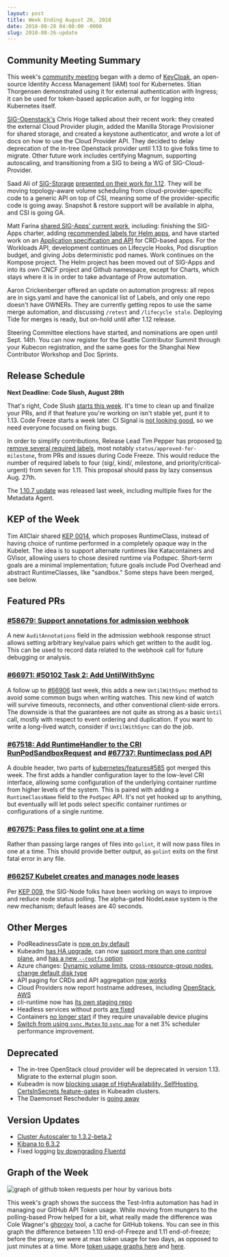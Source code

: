 ```yaml
---
layout: post
title: Week Ending August 26, 2018
date: 2018-08-28 04:00:00 -0000
slug: 2018-08-26-update
---
```


## Community Meeting Summary

This week's [community meeting](https://bit.ly/k8scommunity) began with a demo of [KeyCloak](https://www.keycloak.org/), an open-source Identity Access Management (IAM) tool for Kubernetes.  Stian Thorgensen demonstrated using it for external authentication with Ingress; it can be used for token-based application auth, or for logging into Kubernetes itself.

[SIG-Openstack's](https://github.com/kubernetes/community/tree/master/sig-openstack) Chris Hoge talked about their recent work: they created the external Cloud Provider plugin, added the Manilla Storage Provisioner for shared storage, and created a keystone authenticator, and wrote a lot of docs on how to use the Cloud Provider API.  They decided to delay deprecation of the in-tree Openstack provider until 1.13 to give folks time to migrate.  Other future work includes certifying Magnum, supporting autoscaling, and transitioning from a SIG to being a WG of SIG-Cloud-Provider.  

Saad Ali of [SIG-Storage](https://github.com/kubernetes/community/tree/master/sig-storage) [presented on their work for 1.12](https://docs.google.com/presentation/d/1fdq0X-UPN-8xc_3bpvvrwIic_UGTTDyKRt-Cjtgp9io/edit?usp=sharing).  They will be moving topology-aware volume scheduling from cloud-provider-specific code to a generic API on top of CSI, meaning some of the provider-specific code is going away.  Snapshot & restore support will be available in alpha, and CSI is going GA.

Matt Farina [shared SIG-Apps' current work](https://docs.google.com/presentation/d/1TFX6BDCod6E0PJRusQ1zntOX36kDyuO5iycpSfH8pL4/edit?usp=sharing), including: finishing the SIG-Apps charter, adding [recommended labels for Helm apps](https://kubernetes.io/docs/concepts/overview/working-with-objects/common-labels/), and have started work on an [Application specification and API](https://github.com/kubernetes-sigs/application) for CRD-based apps.  For the Workloads API, development continues on Lifecycle Hooks, Pod disruption budget, and giving Jobs deterministic pod names.  Work continues on the Kompose project. The Helm project has been moved out of SIG-Apps and into its own CNCF project and Github namespace, except for Charts, which stays where it is in order to take advantage of Prow automation.

Aaron Crickenberger offered an update on automation progress: all repos are in sigs.yaml and have the canonical list of Labels, and only one repo doesn't have OWNERs.  They are currently getting repos to use the same merge automation, and discussing `/retest` and `/lifecycle stale`.  Deploying Tide for merges is ready, but on-hold until after 1.12 release.

Steering Committee elections have started, and nominations are open until Sept. 14th.  You can now register for the Seattle Contributor Summit through your Kubecon registration, and the same goes for the Shanghai New Contributor Workshop and Doc Sprints.   

## Release Schedule

**Next Deadline: Code Slush, August 28th**

That's right, Code Slush [starts this week]().  It's time to clean up and finalize your PRs, and if that feature you're working on isn't stable yet, punt it to 1.13.  Code Freeze starts a week later. CI Signal is [not looking good](https://testgrid.k8s.io/sig-release-master-blocking), so we need everyone focused on fixing bugs.

In order to simplify contributions, Release Lead Tim Pepper has proposed [to remove several required labels](https://groups.google.com/d/topic/kubernetes-dev/MjyJzhBEgkM/discussion), most notably `status/approved-for-milestone`, from PRs and issues during Code Freeze.  This would reduce the number of required labels to four (sig/, kind/, milestone, and priority/critical-urgent) from seven for 1.11.  This proposal should pass by lazy consensus Aug. 27th.

The [1.10.7 update](https://groups.google.com/forum/#!topic/kubernetes-announce/IUUZwKQDI7A) was released last week, including multiple fixes for the Metadata Agent.

## KEP of the Week

Tim AllClair shared [KEP 0014](https://github.com/kubernetes/community/blob/master/keps/sig-node/0014-runtime-class.md), which proposes RuntimeClass, instead of having choice of runtime performed in a completely opaque way in the Kubelet.  The idea is to support alternate runtimes like Katacontainers and GVisor, allowing users to chose desired runtime via Podspec.  Short-term goals are a minimal implementation; future goals include Pod Overhead and abstract RuntimeClasses, like "sandbox."  Some steps have been merged, see below.

## Featured PRs

### [#58679: Support annotations for admission webhook](https://github.com/kubernetes/kubernetes/pull/58679)

A new `AuditAnnotations` field in the admission webhook response struct allows
setting arbitrary key/value pairs which get written to the audit log. This can
be used to record data related to the webhook call for future debugging or
analysis.

### [#66971: #50102 Task 2: Add UntilWithSync](https://github.com/kubernetes/kubernetes/pull/66971)

A follow up to [#66906](https://github.com/kubernetes/kubernetes/pull/66906) last
week, this adds a new `UntilWithSync` method to avoid some common bugs when
writing watches. This new kind of watch will survive timeouts, reconnects, and
other conventional client-side errors. The downside is that the guarantees are
not quite as strong as a basic `Until` call, mostly with respect to event ordering
and duplication. If you want to write a long-lived watch, consider if `UntilWithSync`
can do the job.

### [#67518: Add RuntimeHandler to the CRI RunPodSandboxRequest](https://github.com/kubernetes/kubernetes/pull/67518) and [#67737: Runtimeclass pod API](https://github.com/kubernetes/kubernetes/pull/67737)

A double header, two parts of [kubernetes/features#585](https://github.com/kubernetes/features/issues/585) got merged
this week. The first adds a handler configuration layer to the low-level CRI
interface, allowing some configuration of the underlying container runtime from
higher levels of the system. This is paired with adding a `RuntimeClassName`
field to the `PodSpec` API. It's not yet hooked up to anything, but eventually
will let pods select specific container runtimes or configurations of a single
runtime.

### [#67675: Pass files to golint one at a time](https://github.com/kubernetes/kubernetes/pull/67675)

Rather than passing large ranges of files into `golint`, it will now pass files
in one at a time. This should provide better output, as `golint` exits on the
first fatal error in any file.

### [#66257 Kubelet creates and manages node leases](https://github.com/kubernetes/kubernetes/pull/66257)

Per [KEP 009](https://github.com/kubernetes/community/blob/master/keps/sig-node/0009-node-heartbeat.md), the SIG-Node folks have been working on ways to improve and reduce node status polling. The alpha-gated NodeLease system is the new mechanism; default leases are 40 seconds.

## Other Merges

* PodReadinessGate is [now on by default](https://github.com/kubernetes/kubernetes/pull/67406)
* Kubeadm [has HA upgrade](https://github.com/kubernetes/kubernetes/pull/66973), can now [support more than one control plane](https://github.com/kubernetes/kubernetes/pull/67832), and [has a new `--rootfs` option](https://github.com/kubernetes/kubernetes/pull/54935)
* Azure changes: [Dynamic volume limits](https://github.com/kubernetes/kubernetes/pull/67772), [cross-resource-group nodes](https://github.com/kubernetes/kubernetes/pull/67737), [change default disk type](https://github.com/kubernetes/kubernetes/pull/67483)
* API paging for CRDs and API aggregation [now works](https://github.com/kubernetes/kubernetes/pull/67861)
* Cloud Providers now report hostname addreses, including [OpenStack](https://github.com/kubernetes/kubernetes/pull/67748), [AWS](https://github.com/kubernetes/kubernetes/pull/67715)
* cli-runtime now has [its own staging repo](https://github.com/kubernetes/kubernetes/pull/67658)
* Headless services without ports [are fixed](https://github.com/kubernetes/kubernetes/pull/67622)
* Containers [no longer start](https://github.com/kubernetes/kubernetes/pull/67145) if they require unavailable device plugins
* [Switch from using `sync.Mutex` to `sync.map`](https://github.com/kubernetes/kubernetes/pull/66862) for a net 3% scheduler performance improvement.

## Deprecated

* The in-tree OpenStack cloud provider will be deprecated in version 1.13. Migrate to the external plugin soon.
* Kubeadm is now [blocking usage of HighAvailability, SelfHosting, CertsInSecrets feature-gates](https://github.com/kubernetes/kubernetes/pull/67786) in Kubeadm clusters.
* The Daemonset Rescheduler is [going away](https://github.com/kubernetes/kubernetes/pull/67687)


## Version Updates

* [Cluster Autoscaler to 1.3.2-beta.2](https://github.com/kubernetes/kubernetes/pull/67697)
* [Kibana to 6.3.2](https://github.com/kubernetes/kubernetes/pull/67582)
* Fixed logging [by downgrading Fluentd](https://github.com/kubernetes/kubernetes/pull/67544)

## Graph of the Week

![graph of github token requests per hour by various bots](/2018/images/gh_tokens.png)

This week's graph shows the success the Test-Infra automation has had in managing our GitHub API Token usage.  While moving from mungers to the polling-based Prow helped for a bit, what really made the difference was Cole Wagner's [ghproxy](https://github.com/kubernetes/test-infra/tree/master/ghproxy) tool, a cache for GitHub tokens.  You can see in this graph the difference between 1.10 end-of-Freeze and 1.11 end-of-freeze; before the proxy, we were at max token usage for two days, as opposed to just minutes at a time.  More [token usage graphs here](https://velodrome.k8s.io/dashboard/db/monitoring?orgId=1&from=now-6M&to=now) and [here](https://velodrome.k8s.io/dashboard/db/github-cache?refresh=1m&orgId=1&from=now-6M&to=now).
